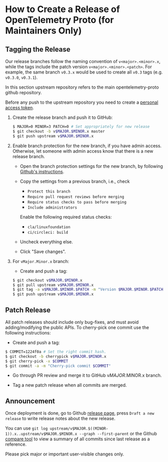# How to Create a Release of OpenTelemetry Proto (for Maintainers Only)

## Tagging the Release

Our release branches follow the naming convention of `v<major>.<minor>.x`, while the tags include the
patch version `v<major>.<minor>.<patch>`. For example, the same branch `v0.3.x` would be used to create
all `v0.3` tags (e.g. `v0.3.0`, `v0.3.1`).

In this section upstream repository refers to the main opentelemetry-proto github
repository.

Before any push to the upstream repository you need to create a [personal access
token](https://help.github.com/articles/creating-a-personal-access-token-for-the-command-line/).

1.  Create the release branch and push it to GitHub:

    ```bash
    $ MAJOR=0 MINOR=3 PATCH=0 # Set appropriately for new release
    $ git checkout -b v$MAJOR.$MINOR.x master
    $ git push upstream v$MAJOR.$MINOR.x
    ```

2. Enable branch protection for the new branch, if you have admin access.
   Otherwise, let someone with admin access know that there is a new release
   branch.

    - Open the branch protection settings for the new branch, by following
      [Github's instructions](https://help.github.com/articles/configuring-protected-branches/).
    - Copy the settings from a previous branch, i.e., check
      - `Protect this branch`
      - `Require pull request reviews before merging`
      - `Require status checks to pass before merging`
      - `Include administrators`

      Enable the following required status checks:
      - `cla/linuxfoundation`
      - `ci/circleci: build`
    - Uncheck everything else.
    - Click "Save changes".

3.  For `vMajor.Minor.x` branch:

    - Create and push a tag:

    ```bash
    $ git checkout v$MAJOR.$MINOR.x
    $ git pull upstream v$MAJOR.$MINOR.x
    $ git tag -a v$MAJOR.$MINOR.$PATCH -m "Version $MAJOR.$MINOR.$PATCH"
    $ git push upstream v$MAJOR.$MINOR.x
    ```

## Patch Release
All patch releases should include only bug-fixes, and must avoid adding/modifying the public APIs.
To cherry-pick one commit use the following instructions:
- Create and push a tag:

```bash
$ COMMIT=1224f0a # Set the right commit hash.
$ git checkout -b cherrypick v$MAJOR.$MINOR.x
$ git cherry-pick -x $COMMIT
$ git commit -a -m "Cherry-pick commit $COMMIT"
```

- Go through PR review and merge it to GitHub v$MAJOR.$MINOR.x branch.

- Tag a new patch release when all commits are merged.

## Announcement

Once deployment is done, go to Github [release
page](https://github.com/open-telemetry/opentelemetry-proto/releases), press
`Draft a new release` to write release notes about the new release.

You can use `git log upstream/v$MAJOR.$((MINOR-1)).x..upstream/v$MAJOR.$MINOR.x --graph --first-parent`
or the Github [compare tool](https://github.com/open-telemetry/opentelemetry-proto/compare/)
to view a summary of all commits since last release as a reference.

Please pick major or important user-visible changes only.
